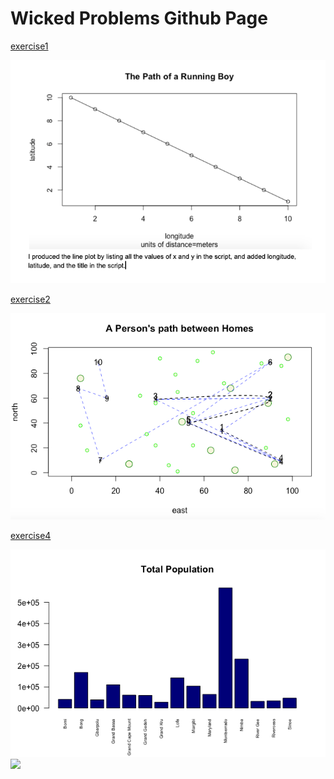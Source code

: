 # Wicked Problems Github Page

[exercise1](exercise1.md)

![](rstudio_lineplot.png)

[exercise2](exercise2.md)

![](exercise2.png)

[exercise4](exercise4.md)

![](rplottotalpopulation.png)
![](rplot02.prng)




